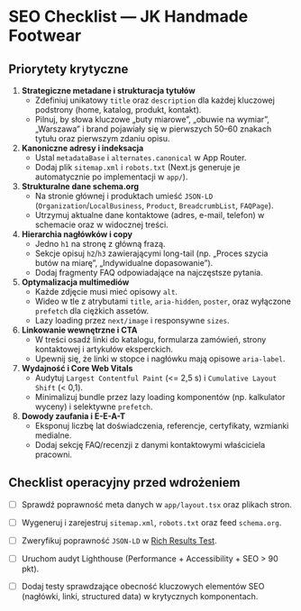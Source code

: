 # SEO Checklist — JK Handmade Footwear

## Priorytety krytyczne
1. **Strategiczne metadane i strukturacja tytułów**  
   - Zdefiniuj unikatowy `title` oraz `description` dla każdej kluczowej podstrony (home, katalog, produkt, kontakt).  
   - Pilnuj, by słowa kluczowe „buty miarowe”, „obuwie na wymiar”, „Warszawa” i brand pojawiały się w pierwszych 50–60 znakach tytułu oraz pierwszym zdaniu opisu.
2. **Kanoniczne adresy i indeksacja**  
   - Ustal `metadataBase` i `alternates.canonical` w App Router.  
   - Dodaj plik `sitemap.xml` i `robots.txt` (Next.js generuje je automatycznie po implementacji w `app/`).
3. **Strukturalne dane schema.org**  
   - Na stronie głównej i produktach umieść `JSON-LD` (`Organization`/`LocalBusiness`, `Product`, `BreadcrumbList`, `FAQPage`).  
   - Utrzymuj aktualne dane kontaktowe (adres, e-mail, telefon) w schemacie oraz w widocznej treści.
4. **Hierarchia nagłówków i copy**  
   - Jedno `h1` na stronę z główną frazą.  
   - Sekcje opisuj `h2`/`h3` zawierającymi long-tail (np. „Proces szycia butów na miarę”, „Indywidualne dopasowanie”).  
   - Dodaj fragmenty FAQ odpowiadające na najczęstsze pytania.
5. **Optymalizacja multimediów**  
   - Każde zdjęcie musi mieć opisowy `alt`.  
   - Wideo w tle z atrybutami `title`, `aria-hidden`, `poster`, oraz wyłączone `prefetch` dla ciężkich assetów.  
   - Lazy loading przez `next/image` i responsywne `sizes`.
6. **Linkowanie wewnętrzne i CTA**  
   - W treści osadź linki do katalogu, formularza zamówień, strony kontaktowej i artykułów eksperckich.  
   - Upewnij się, że linki w stopce i nagłówku mają opisowe `aria-label`.
7. **Wydajność i Core Web Vitals**  
   - Audytuj `Largest Contentful Paint` (<= 2,5 s) i `Cumulative Layout Shift` (< 0,1).  
   - Minimalizuj bundle przez lazy loading komponentów (np. kalkulator wyceny) i selektywne `prefetch`.
8. **Dowody zaufania i E-E-A-T**  
   - Eksponuj liczbę lat doświadczenia, referencje, certyfikaty, wzmianki medialne.  
   - Dodaj sekcję FAQ/recenzji z danymi kontaktowymi właściciela pracowni.

## Checklist operacyjny przed wdrożeniem
- [ ] Sprawdź poprawność meta danych w `app/layout.tsx` oraz plikach stron.
- [ ] Wygeneruj i zarejestruj `sitemap.xml`, `robots.txt` oraz feed `schema.org`.
- [ ] Zweryfikuj poprawność `JSON-LD` w [Rich Results Test](https://search.google.com/test/rich-results).
- [ ] Uruchom audyt Lighthouse (Performance + Accessibility + SEO > 90 pkt).
- [ ] Dodaj testy sprawdzające obecność kluczowych elementów SEO (nagłówki, linki, structured data) w krytycznych komponentach.

